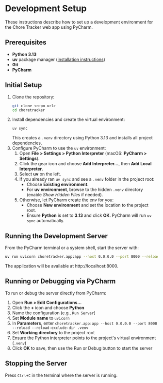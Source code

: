 # Development Setup

These instructions describe how to set up a development environment for the Chore Tracker web app using PyCharm.

## Prerequisites
- **Python 3.13**
- **uv** package manager ([installation instructions](https://github.com/astral-sh/uv#installation))
- **Git**
- **PyCharm**

## Initial Setup
1. Clone the repository:
   ```bash
   git clone <repo-url>
   cd choretracker
   ```
2. Install dependencies and create the virtual environment:
   ```bash
   uv sync
   ```
   This creates a `.venv` directory using Python 3.13 and installs all project dependencies.
3. Configure PyCharm to use the `uv` environment:
   1. Open **File > Settings > Python Interpreter** (macOS: **PyCharm > Settings**).
   2. Click the gear icon and choose **Add Interpreter...**, then **Add Local Interpreter**.
   3. Select **uv** on the left.
   4. If you already ran `uv sync` and see a `.venv` folder in the project root:
      - Choose **Existing environment**.
      - For **uv environment**, browse to the hidden `.venv` directory (enable *Show Hidden Files* if needed).
   5. Otherwise, let PyCharm create the env for you:
      - Choose **New environment** and set the location to the project root.
      - Ensure **Python** is set to **3.13** and click **OK**. PyCharm will run `uv sync` automatically.

## Running the Development Server
From the PyCharm terminal or a system shell, start the server with:
```bash
uv run uvicorn choretracker.app:app --host 0.0.0.0 --port 8000 --reload --reload-exclude-dir .venv
```
The application will be available at http://localhost:8000.

## Running or Debugging via PyCharm
To run or debug the server directly from PyCharm:
1. Open **Run > Edit Configurations...**
2. Click the **+** icon and choose **Python**
3. Name the configuration (e.g., `Run Server`)
4. Set **Module name** to `uvicorn`
5. In **Parameters**, enter `choretracker.app:app --host 0.0.0.0 --port 8000 --reload --reload-exclude-dir .venv`
6. Set **Working directory** to the project root
7. Ensure the Python interpreter points to the project's virtual environment (`.venv`)
8. Click **OK** to save, then use the Run or Debug button to start the server

## Stopping the Server
Press `Ctrl+C` in the terminal where the server is running.
